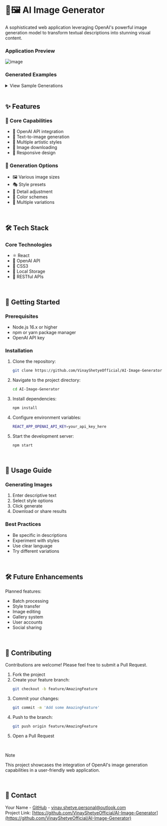# 🤖🖼️ AI Image Generator

A sophisticated web application leveraging OpenAI's powerful image generation model to transform textual descriptions into stunning visual content.

### Application Preview
![image](https://github.com/VinayShetyeOfficial/AI_Image_Generator/assets/100470361/9f4b8b0a-ac63-481f-95db-6b96b4406c0a)

### Generated Examples

<details>
<summary>View Sample Generations</summary>
 
![image](https://github.com/VinayShetyeOfficial/AI_Image_Generator/assets/100470361/c0401409-24ac-493c-85ab-2c9692f6abaf)
  
![image](https://github.com/VinayShetyeOfficial/AI_Image_Generator/assets/100470361/b2c5fe34-e425-4eb6-bb32-a5bdfc6fa395)  
    
![image](https://github.com/VinayShetyeOfficial/AI_Image_Generator/assets/100470361/807027d2-f7c7-4c72-8c9c-cecfdc0cfdab)     

![image](https://github.com/VinayShetyeOfficial/AI_Image_Generator/assets/100470361/042c0325-b5a2-4078-bad0-81ca9e8b2852) 
</details>

<br>

## ✨ Features

### 🎯 Core Capabilities

- 🤖 OpenAI API integration
- 📝 Text-to-image generation
- 🎨 Multiple artistic styles
- 💾 Image downloading
- 📱 Responsive design

### 🎨 Generation Options

- 🖼️ Various image sizes
- 🎭 Style presets
- 🎯 Detail adjustment
- 🌈 Color schemes
- 🔄 Multiple variations

<br>

## 🛠️ Tech Stack

### Core Technologies
- ⚛️ React
- 🤖 OpenAI API
- 🎨 CSS3
- 💾 Local Storage
- 📡 RESTful APIs

<br>

## 🚀 Getting Started

### Prerequisites

- Node.js 16.x or higher
- npm or yarn package manager
- OpenAI API key

### Installation

1. Clone the repository:
   ```sh
   git clone https://github.com/VinayShetyeOfficial/AI-Image-Generator.git
   ```
2. Navigate to the project directory:
   ```sh
   cd AI-Image-Generator
   ```
3. Install dependencies:
   ```sh
   npm install
   ```
4. Configure environment variables:
   ```sh
   REACT_APP_OPENAI_API_KEY=your_api_key_here
   ```
5. Start the development server:
   ```sh
   npm start
   ```

<br>

## 📱 Usage Guide

### Generating Images
1. Enter descriptive text
2. Select style options
3. Click generate
4. Download or share results

### Best Practices
- Be specific in descriptions
- Experiment with styles
- Use clear language
- Try different variations

<br>

## 🛠️ Future Enhancements

Planned features:

- Batch processing
- Style transfer
- Image editing
- Gallery system
- User accounts
- Social sharing

<br>

## 🤝 Contributing

Contributions are welcome! Please feel free to submit a Pull Request.

1. Fork the project
2. Create your feature branch:
   ```sh
   git checkout -b feature/AmazingFeature
   ```
3. Commit your changes:
   ```sh
   git commit -m 'Add some AmazingFeature'
   ```
4. Push to the branch:
   ```sh
   git push origin feature/AmazingFeature
   ```
5. Open a Pull Request

<br>

> [!NOTE]  
> This project showcases the integration of OpenAI's image generation capabilities in a user-friendly web application.

<br>

## 📧 Contact

Your Name - [GitHub](https://github.com/VinayShetyeOfficial) - vinay.shetye.personal@outlook.com <br>
Project Link: [https://github.com/VinayShetyeOfficial/AI-Image-Generator](https://github.com/VinayShetyeOfficial/AI-Image-Generator)

